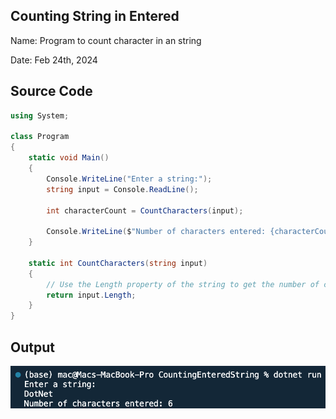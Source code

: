## Counting String in Entered 

Name: Program to count character in an string

Date: Feb 24th, 2024

## Source Code

```csharp // See https://aka.ms/new-console-template for more information
using System;

class Program
{
    static void Main()
    {
        Console.WriteLine("Enter a string:");
        string input = Console.ReadLine();

        int characterCount = CountCharacters(input);

        Console.WriteLine($"Number of characters entered: {characterCount}");
    }

    static int CountCharacters(string input)
    {
        // Use the Length property of the string to get the number of characters
        return input.Length;
    }
}

```

## Output

![Program to count character in a strings entered by user](./output.png)
